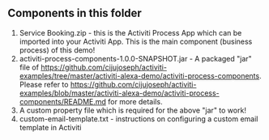## Components in this folder

1. Service Booking.zip - this is the Activiti Process App which can be imported into your Activiti App. This is the main component (business process) of this demo!
2. activiti-process-components-1.0.0-SNAPSHOT.jar - A packaged "jar" file of https://github.com/cijujoseph/activiti-examples/tree/master/activiti-alexa-demo/activiti-process-components. Please refer to https://github.com/cijujoseph/activiti-examples/blob/master/activiti-alexa-demo/activiti-process-components/README.md for more details.
3. A custom property file which is required for the above "jar" to work!
4. custom-email-template.txt - instructions on configuring a custom email template in Activiti

